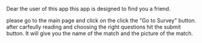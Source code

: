 Dear the user of this app this app is designed to find you a friend.

please go to the main page and click on the click the "Go to Survey"
button.  after carfeully reading and choosing the right questions hit the submit button. It will give you the name of the match and the picture of the match.